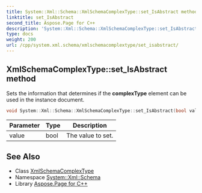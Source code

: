 ```yaml
---
title: System::Xml::Schema::XmlSchemaComplexType::set_IsAbstract method
linktitle: set_IsAbstract
second_title: Aspose.Page for C++
description: 'System::Xml::Schema::XmlSchemaComplexType::set_IsAbstract method. Sets the information that determines if the complexType element can be used in the instance document in C++.'
type: docs
weight: 200
url: /cpp/system.xml.schema/xmlschemacomplextype/set_isabstract/
---
```

## XmlSchemaComplexType::set_IsAbstract method


Sets the information that determines if the **complexType** element can be used in the instance document.

```cpp
void System::Xml::Schema::XmlSchemaComplexType::set_IsAbstract(bool value)
```


| Parameter | Type | Description |
| --- | --- | --- |
| value | bool | The value to set. |

## See Also

* Class [XmlSchemaComplexType](../)
* Namespace [System::Xml::Schema](../../)
* Library [Aspose.Page for C++](../../../)
